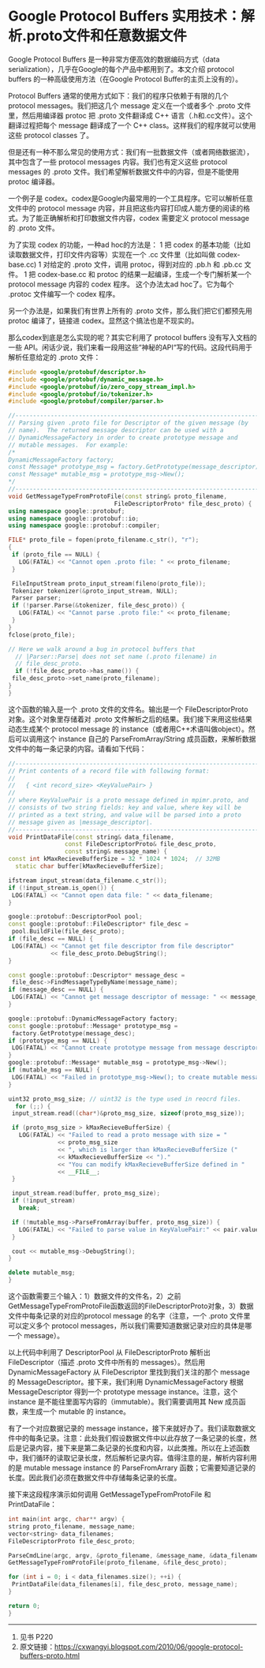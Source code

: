# Google Protocol Buffers 实用技术：解析.proto文件和任意数据文件

Google Protocol Buffers 是一种非常方便高效的数据编码方式（data serialization），几乎在Google的每个产品中都用到了。本文介绍 protocol buffers 的一种高级使用方法（在Google Protocol Buffer的主页上没有的）。

Protocol Buffers 通常的使用方式如下：我们的程序只依赖于有限的几个 protocol messages。我们把这几个 message 定义在一个或者多个 .proto 文件里，然后用编译器 protoc 把 .proto 文件翻译成 C++ 语言（.h和.cc文件）。这个翻译过程把每个 message 翻译成了一个 C++ class。这样我们的程序就可以使用这些 protocol classes 了。

但是还有一种不那么常见的使用方式：我们有一批数据文件（或者网络数据流），其中包含了一些 protocol messages 内容。我们也有定义这些 protocol messages 的 .proto 文件。我们希望解析数据文件中的内容，但是不能使用 protoc 编译器。

一个例子是 codex。codex是Google内最常用的一个工具程序。它可以解析任意文件中的 protocol message 内容，并且把这些内容打印成人能方便的阅读的格式。为了能正确解析和打印数据文件内容，codex 需要定义 protocol message 的 .proto 文件。

为了实现 codex 的功能，一种ad hoc的方法是：
1 把 codex 的基本功能（比如读取数据文件，打印文件内容等）实现在一个 .cc 文件里（比如叫做 codex-base.cc)
1 对给定的 .proto 文件，调用 protoc，得到对应的 .pb.h 和 .pb.cc 文件。
1 把 codex-base.cc 和 protoc 的结果一起编译，生成一个专门解析某一个 protocol message 内容的 codex 程序。
这个办法太ad hoc了。它为每个 .protoc 文件编写一个 codex 程序。

另一个办法是，如果我们有世界上所有的 .proto 文件，那么我们把它们都预先用 protoc 编译了，链接进 codex。显然这个搞法也是不现实的。

那么codex到底是怎么实现的呢？其实它利用了 protocol buffers 没有写入文档的一些 API。闲话少说，我们来看一段用这些“神秘的API“写的代码。这段代码用于解析任意给定的 .proto 文件：

```cpp
#include <google/protobuf/descriptor.h>
#include <google/protobuf/dynamic_message.h>
#include <google/protobuf/io/zero_copy_stream_impl.h>
#include <google/protobuf/io/tokenizer.h>
#include <google/protobuf/compiler/parser.h>

//-----------------------------------------------------------------------------
// Parsing given .proto file for Descriptor of the given message (by
// name).  The returned message descriptor can be used with a
// DynamicMessageFactory in order to create prototype message and
// mutable messages.  For example:
/*
DynamicMessageFactory factory;
const Message* prototype_msg = factory.GetPrototype(message_descriptor);
const Message* mutable_msg = prototype_msg->New();
*/
//-----------------------------------------------------------------------------
void GetMessageTypeFromProtoFile(const string& proto_filename,
                              FileDescriptorProto* file_desc_proto) {
using namespace google::protobuf;
using namespace google::protobuf::io;
using namespace google::protobuf::compiler;

FILE* proto_file = fopen(proto_filename.c_str(), "r");
{
 if (proto_file == NULL) {
   LOG(FATAL) << "Cannot open .proto file: " << proto_filename;
 }

 FileInputStream proto_input_stream(fileno(proto_file));
 Tokenizer tokenizer(&proto_input_stream, NULL);
 Parser parser;
 if (!parser.Parse(&tokenizer, file_desc_proto)) {
   LOG(FATAL) << "Cannot parse .proto file:" << proto_filename;
 }
}
fclose(proto_file);

// Here we walk around a bug in protocol buffers that
  // |Parser::Parse| does not set name (.proto filename) in
  // file_desc_proto.
  if (!file_desc_proto->has_name()) {
 file_desc_proto->set_name(proto_filename);
}
}
```

这个函数的输入是一个 .proto 文件的文件名。输出是一个 FileDescriptorProto 对象。这个对象里存储着对 .proto 文件解析之后的结果。我们接下来用这些结果动态生成某个 protocol message 的 instance（或者用C++术语叫做object）。然后可以调用这个 instance 自己的 ParseFromArray/String 成员函数，来解析数据文件中的每一条记录的内容。请看如下代码：

```cpp
//-----------------------------------------------------------------------------
// Print contents of a record file with following format:
//
//   { <int record_size> <KeyValuePair> }
//
// where KeyValuePair is a proto message defined in mpimr.proto, and
// consists of two string fields: key and value, where key will be
// printed as a text string, and value will be parsed into a proto
// message given as |message_descriptor|.
//-----------------------------------------------------------------------------
void PrintDataFile(const string& data_filename,
                const FileDescriptorProto& file_desc_proto,
                const string& message_name) {
const int kMaxRecieveBufferSize = 32 * 1024 * 1024;  // 32MB
  static char buffer[kMaxRecieveBufferSize];

ifstream input_stream(data_filename.c_str());
if (!input_stream.is_open()) {
 LOG(FATAL) << "Cannot open data file: " << data_filename;
}

google::protobuf::DescriptorPool pool;
const google::protobuf::FileDescriptor* file_desc =
 pool.BuildFile(file_desc_proto);
if (file_desc == NULL) {
 LOG(FATAL) << "Cannot get file descriptor from file descriptor"
            << file_desc_proto.DebugString();
}

const google::protobuf::Descriptor* message_desc =
 file_desc->FindMessageTypeByName(message_name);
if (message_desc == NULL) {
 LOG(FATAL) << "Cannot get message descriptor of message: " << message_name;
}

google::protobuf::DynamicMessageFactory factory;
const google::protobuf::Message* prototype_msg =
 factory.GetPrototype(message_desc);
if (prototype_msg == NULL) {
 LOG(FATAL) << "Cannot create prototype message from message descriptor";
}
google::protobuf::Message* mutable_msg = prototype_msg->New();
if (mutable_msg == NULL) {
 LOG(FATAL) << "Failed in prototype_msg->New(); to create mutable message";
}

uint32 proto_msg_size; // uint32 is the type used in reocrd files.
  for (;;) {
 input_stream.read((char*)&proto_msg_size, sizeof(proto_msg_size));

 if (proto_msg_size > kMaxRecieveBufferSize) {
   LOG(FATAL) << "Failed to read a proto message with size = "
              << proto_msg_size
              << ", which is larger than kMaxRecieveBufferSize ("
              << kMaxRecieveBufferSize << ")."
              << "You can modify kMaxRecieveBufferSize defined in "
              << __FILE__;
 }

 input_stream.read(buffer, proto_msg_size);
 if (!input_stream)
   break;

 if (!mutable_msg->ParseFromArray(buffer, proto_msg_size)) {
   LOG(FATAL) << "Failed to parse value in KeyValuePair:" << pair.value();
 }

 cout << mutable_msg->DebugString();
}

delete mutable_msg;
}
```

这个函数需要三个输入：1）数据文件的文件名，2）之前GetMessageTypeFromProtoFile函数返回的FileDescriptorProto对象，3）数据文件中每条记录的对应的protocol message 的名字（注意，一个 .proto 文件里可以定义多个 protocol messages，所以我们需要知道数据记录对应的具体是哪一个 message）。

以上代码中利用了 DescriptorPool 从 FileDescriptorProto 解析出 FileDescriptor（描述 .proto 文件中所有的 messages）。然后用 DynamicMessageFactory 从 FileDescriptor 里找到我们关注的那个 message 的 MessageDescriptor。接下来，我们利用 DynamicMessageFactory 根据 MessageDescriptor 得到一个 prototype message instance。注意，这个 instance 是不能往里面写内容的（immutable）。我们需要调用其 New 成员函数，来生成一个 mutable 的 instance。

有了一个对应数据记录的 message instance，接下来就好办了。我们读取数据文件中的每条记录。注意：此处我们假设数据文件中以此存放了一条记录的长度，然后是记录内容，接下来是第二条记录的长度和内容，以此类推。所以在上述函数中，我们循环的读取记录长度，然后解析记录内容。值得注意的是，解析内容利用的是 mutable message instance 的 ParseFromArrary 函数；它需要知道记录的长度。因此我们必须在数据文件中存储每条记录的长度。

接下来这段程序演示如何调用 GetMessageTypeFromProtoFile 和 PrintDataFile：

```cpp
int main(int argc, char** argv) {
string proto_filename, message_name;
vector<string> data_filenames;
FileDescriptorProto file_desc_proto;

ParseCmdLine(argc, argv, &proto_filename, &message_name, &data_filenames);
GetMessageTypeFromProtoFile(proto_filename, &file_desc_proto);

for (int i = 0; i < data_filenames.size(); ++i) {
 PrintDataFile(data_filenames[i], file_desc_proto, message_name);
}

return 0;
}
```

---
1. 见书 P220
2. 原文链接：https://cxwangyi.blogspot.com/2010/06/google-protocol-buffers-proto.html
